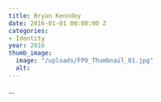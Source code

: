 ```yaml
---
title: Bryan Kenndey
date: 2016-01-01 00:00:00 Z
categories:
- Identity
year: 2016
thumb_image:
  image: "/uploads/FPO_Thumbnail_01.jpg"
  alt:
---
```


...
